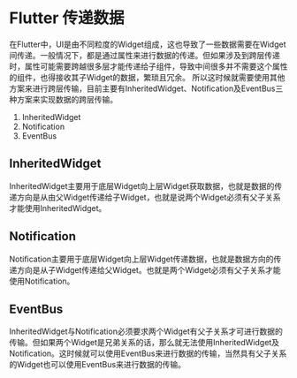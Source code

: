 # Flutter 传递数据

在Flutter中，UI是由不同粒度的Widget组成，这也导致了一些数据需要在Widget间传递。一般情况下，都是通过属性来进行数据的传递。但如果涉及到跨层传递时，属性可能需要跨越很多层才能传递给子组件，导致中间很多并不需要这个属性的组件，也得接收其子Widget的数据，繁琐且冗余。
所以这时候就需要使用其他方案来进行跨层传输，目前主要有InheritedWidget、Notification及EventBus三种方案来实现数据的跨层传输。

1. InheritedWidget
2. Notification
3. EventBus

## InheritedWidget

InheritedWidget主要用于底层Widget向上层Widget获取数据，也就是数据的传递方向是从由父Widget传递给子Widget，也就是说两个Widget必须有父子关系才能使用InheritedWidget。


## Notification 

Notification主要用于底层Widget向上层Widget传递数据，也就是数据方向的传递方向是从子Widget传递给父Widget。也就是两个Widget必须有父子关系才能使用Notification。

##  EventBus
InheritedWidget与Notification必须要求两个Widget有父子关系才可进行数据的传输。但如果两个Widget是兄弟关系的话，那么就无法使用InheritedWidget及Notification。这时候就可以使用EventBus来进行数据的传输，当然具有父子关系的Widget也可以使用EventBus来进行数据的传输。
